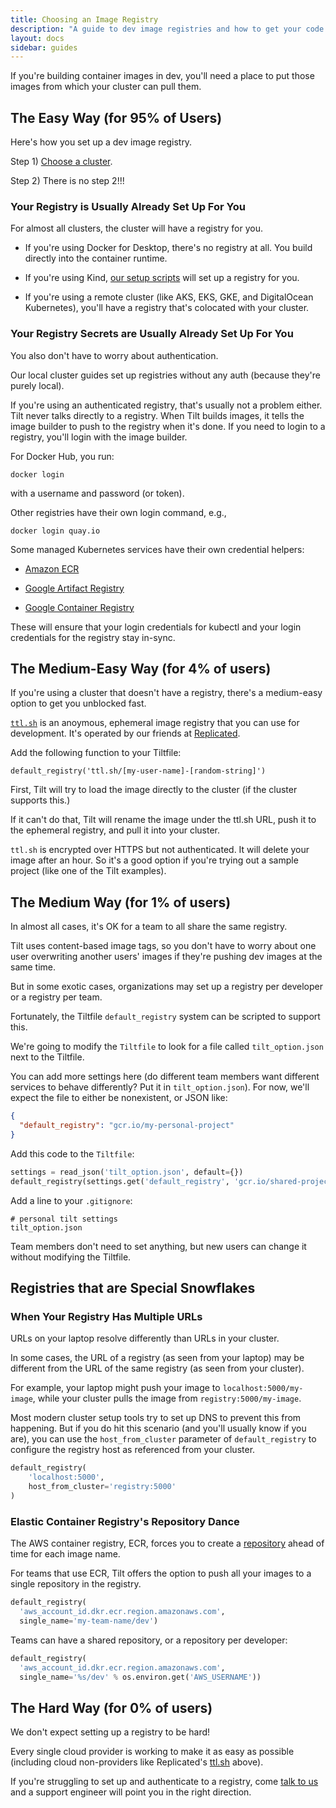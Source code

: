 ```yaml
---
title: Choosing an Image Registry
description: "A guide to dev image registries and how to get your code into a cluster."
layout: docs
sidebar: guides
---
```


If you're building container images in dev, you'll need a place to put those
images from which your cluster can pull them.

## The Easy Way (for 95% of Users)

Here's how you set up a dev image registry.

Step 1) [Choose a cluster](choosing_clusters.html).

Step 2) There is no step 2!!!

### Your Registry is Usually Already Set Up For You

For almost all clusters, the cluster will have a registry for you.

- If you're using Docker for Desktop, there's no registry at all. You build
  directly into the container runtime.

- If you're using Kind, [our setup scripts](choosing_clusters.html) will set up
  a registry for you.

- If you're using a remote cluster (like AKS, EKS, GKE, and DigitalOcean
  Kubernetes), you'll have a registry that's colocated with your cluster.

### Your Registry Secrets are Usually Already Set Up For You

You also don't have to worry about authentication.

Our local cluster guides set up registries without any auth (because they're purely local).

If you're using an authenticated registry, that's usually not a problem either.
Tilt never talks directly to a registry. When Tilt builds images, it tells the
image builder to push to the registry when it's done. If you need to login to a
registry, you'll login with the image builder.

For Docker Hub, you run:

```
docker login
```

with a username and password (or token).

Other registries have their own login command, e.g.,

```
docker login quay.io
```

Some managed Kubernetes services have their own credential helpers:

- [Amazon ECR](https://github.com/awslabs/amazon-ecr-credential-helper)

- [Google Artifact Registry](https://cloud.google.com/artifact-registry/docs/docker/quickstart)

- [Google Container Registry](https://cloud.google.com/container-registry/docs/advanced-authentication)

These will ensure that your login credentials for kubectl and your login
credentials for the registry stay in-sync.

## The Medium-Easy Way (for 4% of users)

If you're using a cluster that doesn't have a registry,
there's a medium-easy option to get you unblocked fast.

[`ttl.sh`](https://ttl.sh/) is an anoymous, ephemeral image registry that you can use for development.
It's operated by our friends at [Replicated](https://www.replicated.com/).

Add the following function to your Tiltfile:

```
default_registry('ttl.sh/[my-user-name]-[random-string]')
```

First, Tilt will try to load the image directly to the cluster (if the cluster supports this.)

If it can't do that, Tilt will rename the image under the ttl.sh URL, push it to
the ephemeral registry, and pull it into your cluster.

`ttl.sh` is encrypted over HTTPS but not authenticated. It will delete your
image after an hour. So it's a good option if you're trying out a sample
project (like one of the Tilt examples).

## The Medium Way (for 1% of users)

In almost all cases, it's OK for a team to all share the same registry. 

Tilt uses content-based image tags, so you don't have to worry about one user
overwriting another users' images if they're pushing dev images at the same
time.

But in some exotic cases, organizations may set up a registry per developer or a
registry per team.

Fortunately, the Tiltfile `default_registry` system can be scripted to support this.

We're going to modify the `Tiltfile` to look for a file called `tilt_option.json` next to the Tiltfile. 

You can add more settings here (do different team members want different
services to behave differently? Put it in `tilt_option.json`). For now, we'll
expect the file to either be nonexistent, or JSON like:

```json
{
  "default_registry": "gcr.io/my-personal-project"
}
```

Add this code to the `Tiltfile`:

```python
settings = read_json('tilt_option.json', default={})
default_registry(settings.get('default_registry', 'gcr.io/shared-project-registry'))
```

Add a line to your `.gitignore`:
```
# personal tilt settings
tilt_option.json
```

Team members don't need to set anything, but new users can change it without
modifying the Tiltfile.

## Registries that are Special Snowflakes

### When Your Registry Has Multiple URLs

URLs on your laptop resolve differently than URLs in your cluster.

In some cases, the URL of a registry (as seen from your laptop) may be different
from the URL of the same registry (as seen from your cluster).

For example, your laptop might push your image to `localhost:5000/my-image`,
while your cluster pulls the image from `registry:5000/my-image`.

Most modern cluster setup tools try to set up DNS to prevent this from
happening. But if you do hit this scenario (and you'll usually know if you are),
you can use the `host_from_cluster` parameter of `default_registry` to configure
the registry host as referenced from your cluster.

```python
default_registry(
    'localhost:5000',
    host_from_cluster='registry:5000'
)
```

### Elastic Container Registry's Repository Dance

The AWS container registry, ECR, forces you to create a
[repository](https://docs.aws.amazon.com/AmazonECR/latest/userguide/Repositories.html)
ahead of time for each image name.

For teams that use ECR, Tilt offers the option to push all your images to a
single repository in the registry.

```python
default_registry(
  'aws_account_id.dkr.ecr.region.amazonaws.com',
  single_name='my-team-name/dev')
```

Teams can have a shared repository, or a repository per developer:

```python
default_registry(
  'aws_account_id.dkr.ecr.region.amazonaws.com',
  single_name='%s/dev' % os.environ.get('AWS_USERNAME'))
```

## The Hard Way (for 0% of users)

We don't expect setting up a registry to be hard!

Every single cloud provider is working to make it as easy as possible (including
cloud non-providers like Replicated's [ttl.sh](https://ttl.sh) above).

If you're struggling to set up and authenticate to a registry, come [talk to
us](index.html#community) and a support engineer will point you in the right
direction.
